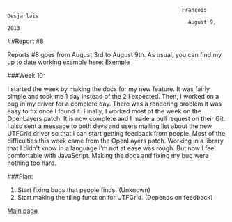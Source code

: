                                                                                                                             
                                                            François Desjarlais                                                     
                                                              August 9, 2013 
##Report #8

Reports #8 goes from August 3rd to August 9th. As usual, you can find my up to date working example here: [Exemple](http://msgsoc.mapgears.com/projet_utfgrid/testhtmlmapserver.html)

###Week 10:

I started the week by making the docs for my new feature. It was fairly simple and took me 1 day instead of the 2 I expected. Then, I worked on a bug in my driver for a complete day. There was a rendering problem
it was easy to fix once I found it. Finally, I worked most of the week on the OpenLayers patch. It is now complete and I made a pull request on their Git. I also sent a message to both devs and users mailing list about the new UTFGrid driver so that I can start getting feedback from people.
Most of the difficulties this week came from the OpenLayers patch. Working in a library that I didn't know in a language i'm not at ease was rough. But now I feel comfortable with JavaScript. Making the docs and fixing my bug were nothing too hard.

###Plan:

1.  Start fixing bugs that people finds. (Unknown)
2.  Start making the tiling function for UTFGrid. (Depends on feedback)

[Main page](GSoC-UTF-Grid-implementation)
